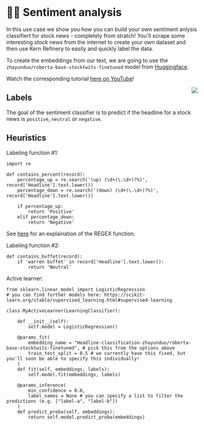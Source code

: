 # 🙂😡 Sentiment analysis

In this use case we show you how you can build your own sentiment anlysis classifiert for stock news - completely from stratch! You'll scrape some interesting stock news from the internet to create your own dataset and then use Kern Refinery to easily and quickly label the data. 

To create the embeddings from our text, we are going to use the `zhayunduo/roberta-base-stocktwits-finetuned` model from [Huggingface](huggingface.co).

Watch the corresponding tutorial [here on YouTube](https://www.youtube.com/watch?v=0XZLQlYSQEQ)!

<img align="right" src="https://uploads-ssl.webflow.com/61e47fafb12bd56b40022a49/62cb41d833c650bbe9c7122f_sentiment-analysis.svg">

## Labels

The goal of the sentiment classifier is to predict if the headline for a stock news is `positive`, `neutral` or `negative`. 

## Heuristics

Labeling function #1:
```
import re

def contains_percent(record):
    percentage_up = re.search('(up) (\d+(\.\d+)?%)', record['Headline'].text.lower())
    percentage_down = re.search('(down) (\d+(\.\d+)?%)', record['Headline'].text.lower())

    if percentage_up:
        return 'Positive'
    elif percentage_down:
        return 'Negative'

```
See [here](https://regex101.com/r/P2gzUl/1) for an explaination of the REGEX function. 

Labeling function #2:
```
def contains_buffet(record):
    if 'warren buffet' in record['Headline'].text.lower():
        return 'Neutral'
```

Active learner:
```
from sklearn.linear_model import LogisticRegression
# you can find further models here: https://scikit-learn.org/stable/supervised_learning.html#supervised-learning

class MyActiveLearner(LearningClassifier):

    def __init__(self):
        self.model = LogisticRegression()

    @params_fit(
        embedding_name = "Headline-classification-zhayunduo/roberta-base-stocktwits-finetuned", # pick this from the options above
        train_test_split = 0.5 # we currently have this fixed, but you'll soon be able to specify this individually!
    )
    def fit(self, embeddings, labels):
        self.model.fit(embeddings, labels)

    @params_inference(
        min_confidence = 0.0,
        label_names = None # you can specify a list to filter the predictions (e.g. ["label-a", "label-b"])
    )
    def predict_proba(self, embeddings):
        return self.model.predict_proba(embeddings)

```